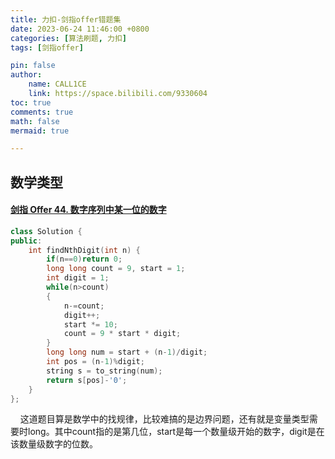 ```yaml
---
title: 力扣-剑指offer错题集
date: 2023-06-24 11:46:00 +0800
categories: [算法刷题, 力扣]
tags: [剑指offer]

pin: false
author: 
    name: CALL1CE
    link: https://space.bilibili.com/9330604
toc: true
comments: true
math: false
mermaid: true

---
```


## 数学类型

#### [剑指 Offer 44. 数字序列中某一位的数字](https://leetcode.cn/problems/shu-zi-xu-lie-zhong-mou-yi-wei-de-shu-zi-lcof/)

```cpp
class Solution {
public:
    int findNthDigit(int n) {
        if(n==0)return 0;
        long long count = 9, start = 1;
        int digit = 1;
        while(n>count)
        {
            n-=count;
            digit++;
            start *= 10;
            count = 9 * start * digit;
        }
        long long num = start + (n-1)/digit;
        int pos = (n-1)%digit;
        string s = to_string(num);
        return s[pos]-'0';
    }
};
```

    这道题目算是数学中的找规律，比较难搞的是边界问题，还有就是变量类型需要时long。其中count指的是第几位，start是每一个数量级开始的数字，digit是在该数量级数字的位数。


